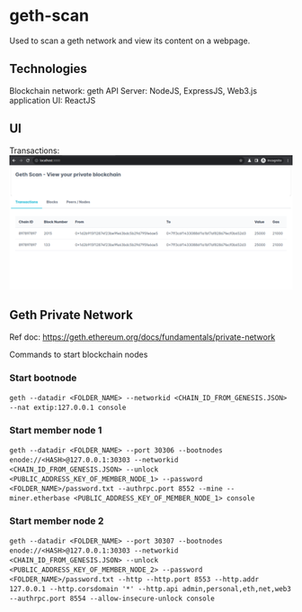 # geth-scan

Used to scan a geth network and view its content on a webpage.

## Technologies

Blockchain network: geth
API Server: NodeJS, ExpressJS, Web3.js application
UI: ReactJS

## UI

Transactions:
![Transactions](ui/transactions.png)

## Geth Private Network

Ref doc: <https://geth.ethereum.org/docs/fundamentals/private-network>

Commands to start blockchain nodes

### Start bootnode

`geth --datadir <FOLDER_NAME> --networkid <CHAIN_ID_FROM_GENESIS.JSON> --nat extip:127.0.0.1 console`

### Start member node 1

`geth --datadir <FOLDER_NAME> --port 30306 --bootnodes enode://<HASH>@127.0.0.1:30303 --networkid <CHAIN_ID_FROM_GENESIS.JSON> --unlock <PUBLIC_ADDRESS_KEY_OF_MEMBER_NODE_1> --password <FOLDER_NAME>/password.txt --authrpc.port 8552 --mine --miner.etherbase <PUBLIC_ADDRESS_KEY_OF_MEMBER_NODE_1> console`

### Start member node 2

`geth --datadir <FOLDER_NAME> --port 30307 --bootnodes enode://<HASH>@127.0.0.1:30303 --networkid <CHAIN_ID_FROM_GENESIS.JSON> --unlock <PUBLIC_ADDRESS_KEY_OF_MEMBER_NODE_2> --password <FOLDER_NAME>/password.txt --http --http.port 8553 --http.addr 127.0.0.1 --http.corsdomain '*' --http.api admin,personal,eth,net,web3 --authrpc.port 8554 --allow-insecure-unlock console`

